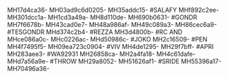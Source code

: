 MH17d4ca36-
MH03ad9c6d0205-
MH35addc15-
#SALAFY
MHf892c2ee-
MH301dcc1a-
MH1cd3a49a-
MH8d110de-
MH690b0631-
#GONDR
MH7f6678b-
MH43cad0e7-
MH48a986af-
MH49c089a3-
MH86cec6a9-
#TESGONDR
MHd374c2b4-
#REZZA
MH3d4800b-
#RC AND
MHce086a0c-
MHc0226ac-
MHd50986c-
#JOKO
MH2c16509-
#PEN
MH4f7495f5-
MH09ea723c0904-
#VIV
MH4de1295-
MH29f7bff-
#APRI
MH283aee3-
#WA92931
MH26858ca-
MH2a4fa18-
MH4c61dafe-
MHd7a56a9e-
#THROW
MH29a8052-
MH51626af1-
#SRIDE
MH55396a17-
MH70496a36-